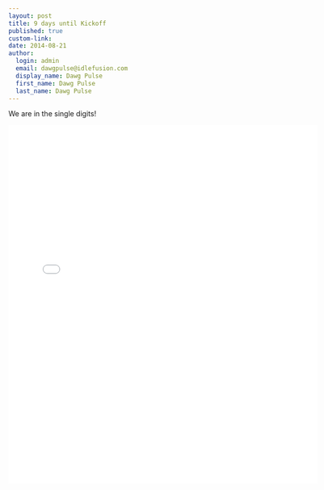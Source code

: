 ```yaml
--- 
layout: post
title: 9 days until Kickoff
published: true
custom-link: 
date: 2014-08-21
author:
  login: admin
  email: dawgpulse@idlefusion.com
  display_name: Dawg Pulse
  first_name: Dawg Pulse
  last_name: Dawg Pulse
---
```

We are in the single digits!

<iframe src="//instagram.com/p/r9fwpSv2bD/embed/" width="612" height="710" frameborder="0" scrolling="no" allowtransparency="true"></iframe> 
